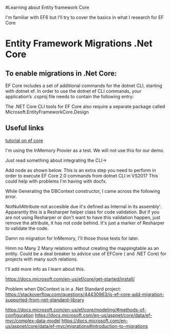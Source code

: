 #Learning about Entity framework Core

I'm familiar with EF6 but I'll try to cover the basics in what I research for EF Core



# Entity Framework Migrations .Net Core

## To enable migrations in .Net Core:

EF Core includes a set of additional commands for the dotnet CLI, starting with dotnet ef. 
In order to use the dotnet ef CLI commands, your application’s .csproj file needs to contain the following entry:

<ItemGroup>
  <DotNetCliToolReference Include="Microsoft.EntityFrameworkCore.Tools.DotNet" Version="2.0.1" />
</ItemGroup>

The .NET Core CLI tools for EF Core also require a separate package called 
Microsoft.EntityFrameworkCore.Design


## Useful links

[tutorial on ef core](http://www.entityframeworktutorial.net/efcore/entity-framework-core.aspx)

I'm using the InMemory Provier as a test. We will not use this for our demo.

Just read something about integrating the CLI->

Add <DotNetCliToolReference> node as shown below. This is an extra step you need to perform in order to execute EF Core 2.0 commands from dotnet CLI in VS2017
This could help with problems I'm having with docfx.

While Generating the DBContext constructor, I came across the following error.

NotNullAttribute  not accesible due it's defined as Internal in its assembly'. Apparantly this is a Resharper helper class for code validation.
But if you are not using Resharper or don't want to have this validation happen, just remove the attribute, it has not code behind. It's just a marker of Resharper to validate the code.


Damn no migration for InMemory, I'll those those tests for later.


Hmm no Many 2 Many relations without creating the mappingtable as an entity. Could be a deal breaker to advice use of EFCore ( and .NET Core) for projects with many such relations.


I'll add more info as I learn about this.



https://docs.microsoft.com/en-us/ef/core/get-started/install/

Problem when DbContext is in a .Net Standard project:
https://stackoverflow.com/questions/44430963/is-ef-core-add-migration-supported-from-net-standard-library

https://docs.microsoft.com/en-us/ef/core/modeling/#methods-of-configuration
https://docs.microsoft.com/en-us/aspnet/core/data/ef-mvc/complex-data-model
https://docs.microsoft.com/en-us/aspnet/core/data/ef-mvc/migrations#introduction-to-migrations